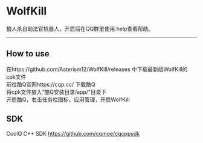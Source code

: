 # WolfKill
狼人杀自助法官机器人，开启后在QQ群里使用.help查看帮助。

---

## How to use
在https://github.com/Asterism12/WolfKill/releases 中下载最新版WolfKill的cpk文件  
前往酷Q官网https://cqp.cc/ 下载酷Q  
将cpk文件放入"酷Q安装目录/app/"目录下  
开启酷Q，右击任务栏图标，应用管理，开启WolfKill

## SDK
CoolQ C++ SDK https://github.com/cqmoe/cqcppsdk
